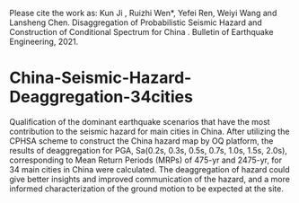 Please cite the work as:
Kun Ji , Ruizhi Wen*, Yefei Ren, Weiyi Wang and Lansheng Chen. Disaggregation of Probabilistic Seismic Hazard and Construction of Conditional Spectrum for China . Bulletin of Earthquake Engineering, 2021.

# China-Seismic-Hazard-Deaggregation-34cities
Qualification of the dominant earthquake scenarios that have the most contribution to the seismic hazard for main cities in China. After utilizing the CPHSA scheme to construct the China hazard map by OQ platform, the results of deaggregation for PGA, Sa(0.2s, 0.3s, 0.5s, 0.7s, 1.0s, 1.5s, 2.0s), corresponding to Mean Return Periods (MRPs) of 475-yr and 2475-yr, for 34 main cities in China were calculated. The deaggregation of hazard could give better insights and improved communication of the hazard, and a more informed characterization of the ground motion to be expected at the site.





